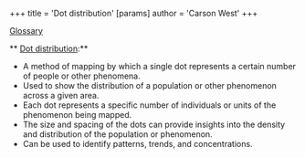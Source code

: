 +++
 title = 'Dot distribution'
[params]
	author = 'Carson West'
+++

 [Glossary](./../glossary/)

** [Dot distribution](./../dot-distribution/):**

- A method of mapping by which a single dot represents a certain number of people or other phenomena.
- Used to show the distribution of a population or other phenomenon across a given area.
- Each dot represents a specific number of individuals or units of the phenomenon being mapped.
- The size and spacing of the dots can provide insights into the density and distribution of the population or phenomenon.
- Can be used to identify patterns, trends, and concentrations.